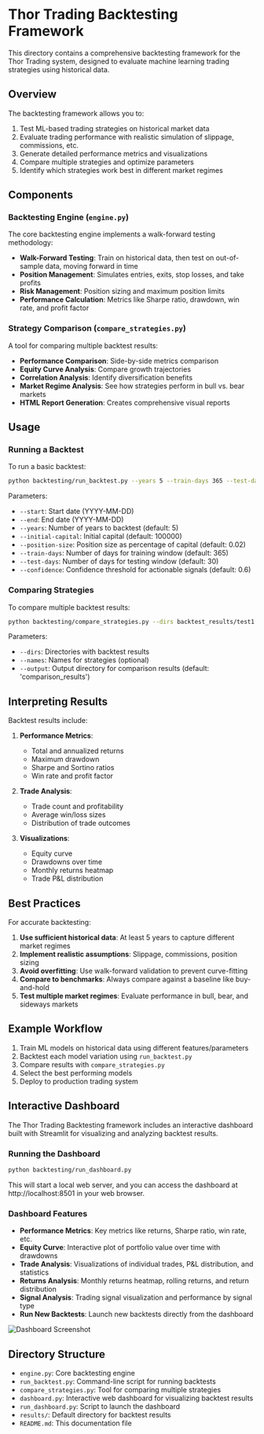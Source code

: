 # Thor Trading Backtesting Framework

This directory contains a comprehensive backtesting framework for the Thor Trading system, designed to evaluate machine learning trading strategies using historical data.

## Overview

The backtesting framework allows you to:

1. Test ML-based trading strategies on historical market data
2. Evaluate trading performance with realistic simulation of slippage, commissions, etc.
3. Generate detailed performance metrics and visualizations
4. Compare multiple strategies and optimize parameters
5. Identify which strategies work best in different market regimes

## Components

### Backtesting Engine (`engine.py`)

The core backtesting engine implements a walk-forward testing methodology:

- **Walk-Forward Testing**: Train on historical data, then test on out-of-sample data, moving forward in time
- **Position Management**: Simulates entries, exits, stop losses, and take profits
- **Risk Management**: Position sizing and maximum position limits
- **Performance Calculation**: Metrics like Sharpe ratio, drawdown, win rate, and profit factor

### Strategy Comparison (`compare_strategies.py`)

A tool for comparing multiple backtest results:

- **Performance Comparison**: Side-by-side metrics comparison
- **Equity Curve Analysis**: Compare growth trajectories 
- **Correlation Analysis**: Identify diversification benefits
- **Market Regime Analysis**: See how strategies perform in bull vs. bear markets
- **HTML Report Generation**: Creates comprehensive visual reports

## Usage

### Running a Backtest

To run a basic backtest:

```bash
python backtesting/run_backtest.py --years 5 --train-days 365 --test-days 30
```

Parameters:
- `--start`: Start date (YYYY-MM-DD)
- `--end`: End date (YYYY-MM-DD)
- `--years`: Number of years to backtest (default: 5)
- `--initial-capital`: Initial capital (default: 100000)
- `--position-size`: Position size as percentage of capital (default: 0.02)
- `--train-days`: Number of days for training window (default: 365)
- `--test-days`: Number of days for testing window (default: 30)
- `--confidence`: Confidence threshold for actionable signals (default: 0.6)

### Comparing Strategies

To compare multiple backtest results:

```bash
python backtesting/compare_strategies.py --dirs backtest_results/test1 backtest_results/test2 --names "Strategy A" "Strategy B"
```

Parameters:
- `--dirs`: Directories with backtest results
- `--names`: Names for strategies (optional)
- `--output`: Output directory for comparison results (default: 'comparison_results')

## Interpreting Results

Backtest results include:

1. **Performance Metrics**:
   - Total and annualized returns
   - Maximum drawdown
   - Sharpe and Sortino ratios
   - Win rate and profit factor

2. **Trade Analysis**:
   - Trade count and profitability
   - Average win/loss sizes
   - Distribution of trade outcomes

3. **Visualizations**:
   - Equity curve
   - Drawdowns over time
   - Monthly returns heatmap
   - Trade P&L distribution

## Best Practices

For accurate backtesting:

1. **Use sufficient historical data**: At least 5 years to capture different market regimes
2. **Implement realistic assumptions**: Slippage, commissions, position sizing
3. **Avoid overfitting**: Use walk-forward validation to prevent curve-fitting
4. **Compare to benchmarks**: Always compare against a baseline like buy-and-hold
5. **Test multiple market regimes**: Evaluate performance in bull, bear, and sideways markets

## Example Workflow

1. Train ML models on historical data using different features/parameters
2. Backtest each model variation using `run_backtest.py`
3. Compare results with `compare_strategies.py`
4. Select the best performing models
5. Deploy to production trading system

## Interactive Dashboard

The Thor Trading Backtesting framework includes an interactive dashboard built with Streamlit for visualizing and analyzing backtest results.

### Running the Dashboard

```bash
python backtesting/run_dashboard.py
```

This will start a local web server, and you can access the dashboard at http://localhost:8501 in your web browser.

### Dashboard Features

- **Performance Metrics**: Key metrics like returns, Sharpe ratio, win rate, etc.
- **Equity Curve**: Interactive plot of portfolio value over time with drawdowns
- **Trade Analysis**: Visualizations of individual trades, P&L distribution, and statistics
- **Returns Analysis**: Monthly returns heatmap, rolling returns, and return distribution
- **Signal Analysis**: Trading signal visualization and performance by signal type
- **Run New Backtests**: Launch new backtests directly from the dashboard

![Dashboard Screenshot](https://via.placeholder.com/800x500?text=Thor+Trading+Dashboard)

## Directory Structure

- `engine.py`: Core backtesting engine
- `run_backtest.py`: Command-line script for running backtests
- `compare_strategies.py`: Tool for comparing multiple strategies
- `dashboard.py`: Interactive web dashboard for visualizing backtest results
- `run_dashboard.py`: Script to launch the dashboard
- `results/`: Default directory for backtest results
- `README.md`: This documentation file